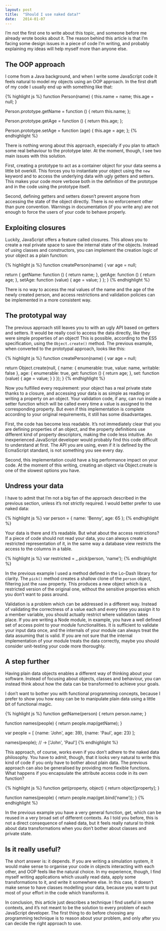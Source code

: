 ```yaml
---
layout: post
title:  "Should I use naked data?"
date:   2014-01-07
---
```


I’m not the first one to write about this topic, and someone before me already
wrote books about it. The reason behind this article is that I’m facing some
design issues in a piece of code I’m writing, and probably explaining my ideas
will help myself more than anyone else.

## The OOP approach

I come from a Java background, and when I write some JavaScript code it feels
natural to model my objects using an OOP approach. In the first draft of my code
I usually end up with something like that:

{% highlight js %}
function Person(name) {
  this.name = name;
  this.age = null;
}

Person.prototype.getName = function () {
  return this.name;
};

Person.prototype.getAge = function () {
  return this.age;
};

Person.prototype.setAge = function (age) {
  this.age = age;
};
{% endhighlight %}

There is nothing wrong about this approach, especially if you plan to attach
some real behaviour to the prototype later. At the moment, though, I see two
main issues with this solution.

First, creating a prototype to act as a container object for your data seems a
little bit overkill. This forces you to instantiate your object using the `new`
keyword and to access the underlying data with ugly getters and setters. This
makes your code more verbose both in the definition of the prototype and in the
code using the prototype itself.

Second, defining getters and setters doesn’t prevent anyone from accessing the
state of the object directly. There is no enforcement other than pure
convention. Warnings in documentation (if you write any) are not enough to force
the users of your code to behave properly.

## Exploiting closures

Luckily, JavaScript offers a feature called closures. This allows you to create
a real private space to save the internal state of the objects. Instead of using
classes and constructors, you can implement the creation logic of your object as
a plain function:

{% highlight js %}
function createPerson(name) {
  var age = null;

  return {
    getName: function () {
      return name;
    },
    getAge: function () {
      return age;
    },
    setAge: function (value) {
      age = value;
    }
  };
}
{% endhighlight %}

There is no way to access the real values of the name and the age of the newly
created person, and access restrictions and validation policies can be
implemented in a more consistent way.

## The prototypal way

The previous approach still leaves you to with an ugly API based on getters and
setters. It would be really cool to access the data directly, like they were
simple properties of an object! This is possible, according to the ES5
specification, using the `Object.create()` method. The previous example, when
converted to the prototypal approach, looks like this:

{% highlight js %}
function createPerson(name) {
  var age = null;

  return Object.create(null, {
    name: {
      enumerable: true,
      value: name,
      writable: false
    },
    age: {
      enumerable: true,
      get: function () {
        return age;
      },
      set: function (value) {
        age = value;
      }
    }
  });
}
{% endhighlight %}

Now you fulfilled every requirement: your object has a real private state thanks
to a closure, and accessing your data is as simple as reading or writing a
property on an object. Your validation code, if any, can run inside a setter
function which will be called every time a value is assigned to the
corresponding property. But even if this implementation is complete according to
your original requirements, it still has some disadvantages.

First, the code has become less readable. It’s not immediately clear that you
are defining properties of an object, and the property definitions use different
kind of property descriptors, making the code less intuitive. An inexperienced
JavaScript developer would probably find this code difficult to understand at
first. The API you are using, even if it is defined by the EcmaScript standard,
is not something you see every day.

Second, this implementation could have a big performance impact on your code. At
the moment of this writing, creating an object via Object.create is one of the
slowest options you have.

## Undress your data

I have to admit that I’m not a big fan of the approach described in the previous
section, unless it’s not strictly required. I would better prefer to use naked
data:

{% highlight js %}
var person = {
  name: 'Benny',
  age: 65
};
{% endhighlight %}

Your data is there and it’s readable. But what about the access restrictions? If
a piece of code should not read your data, you can always create a restricted
representation of it, in the same way a database view restricts the access to
the columns in a table.

{% highlight js %}
var restricted = _.pick(person, 'name');
{% endhighlight %}

In the previous example I used a method defined in the Lo-Dash library for
clarity. The `pick()` method creates a shallow clone of the `person` object,
filtering just the `name` property. This produces a new object which is a
restricted version of the original one, without the sensitive properties which
you don’t want to pass around.

Validation is a problem which can be addressed in a different way. Instead of
validating the correctness of a value each and every time you assign it to a
member variable, you should actually restrict where validation takes place. If
you are writing a Node module, in example, you have a well defined set of access
point to your module functionalities. It is sufficient to validate your input
data once, and the internals of your module can always treat the data assuming
that is valid. If you are not sure that the internal implementation of your
module treats the data correctly, maybe you should consider unit-testing your
code more thoroughly.

## A step further

Having plain data objects enables a different way of thinking about your
software. Instead of focusing about objects, classes and behaviour, you can
instead think about how the data can be transformed to achieve your goals.

I don’t want to bother you with functional programming concepts, because I
prefer to show you how easy can be to manipulate plain data using a little bit
of functional magic.

{% highlight js %}
function getName(person) {
  return person.name;
}

function names(people) {
  return people.map(getName);
}

var people = [
  {name: 'John', age: 39},
  {name: 'Paul', age: 23}
];

names(people); // -> ['John', 'Paul'] 
{% endhighlight %}

This approach, of course, works even if you don’t adhere to the naked data
philosophy. You have to admit, though, that it looks very natural to write this
kind of code if you only have to bother about plain data. The previous approach
can also be generalised by providing more flexible functions. What happens if
you encapsulate the attribute access code in its own function?

{% highlight js %}
function get(property, object) {
  return object[property];
}

function names(people) {
  return people.map(get.bind(‘name’));
}
{% endhighlight %}

In the previous example you have a very general function, get, which can be
reused in a very broad set of different contexts. As I told you before, this is
not a direct consequence of naked data, but it feels really natural to think
about data transformations when you don’t bother about classes and private
state.

## Is it really useful?

The short answer is: it depends. If you are writing a simulation system, it
would make sense to organise your code in objects interacting with each other,
and OOP feels like the natural choice. In my experience, though, I find myself
writing applications which usually read data, apply some transformations to it,
and write it somewhere else. In this case, it doesn’t make sense to have classes
modelling your data, because you want to put most of your effort in the code
which transforms it.

In conclusion, this article just describes a technique I find useful in some
contexts, and it’s not meant to be the solution to every problem of each
JavaScript developer. The first thing to do before choosing any programming
technique is to reason about your problem, and only after you can decide the
right approach to use.
